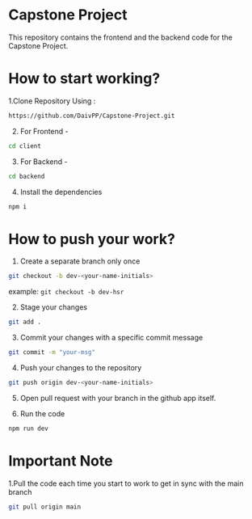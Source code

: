 # Capstone Project
This repository contains the frontend and the backend code for the Capstone Project.
# How to start working?
1.Clone Repository Using :
```bash
https://github.com/DaivPP/Capstone-Project.git
```
2. For Frontend -

```bash
cd client
```
3. For Backend -

```bash
cd backend
```
4. Install the dependencies

```bash
npm i
```

# How to push your work?

1. Create a separate branch only once

```bash
git checkout -b dev-<your-name-initials>
```

example: `git checkout -b dev-hsr`

2. Stage your changes

```bash
git add .
```

3. Commit your changes with a specific commit message

```bash
git commit -m "your-msg"
```

4. Push your changes to the repository

```bash
git push origin dev-<your-name-initials>
```

5. Open pull request with your branch in the github app itself.

5. Run the code

```bash
npm run dev
```

# Important Note
1.Pull the code each time you start to work to get in sync with the main branch
```bash
git pull origin main

